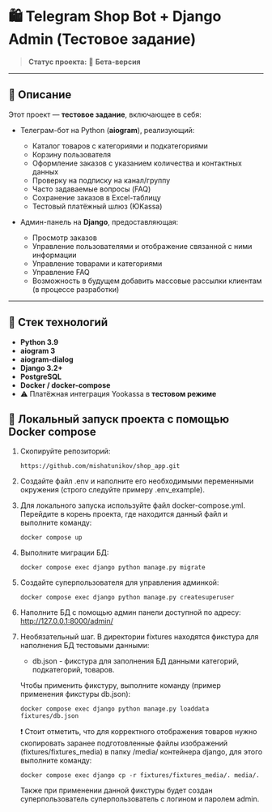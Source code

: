 # 🛍️ Telegram Shop Bot + Django Admin (Тестовое задание)

> **Статус проекта:** 🧪 **Бета-версия**

---

## 📌 Описание

Этот проект — **тестовое задание**, включающее в себя:

- Телеграм-бот на Python (**aiogram**), реализующий:
  - Каталог товаров с категориями и подкатегориями
  - Корзину пользователя
  - Оформление заказов с указанием количества и контактных данных
  - Проверку на подписку на канал/группу
  - Часто задаваемые вопросы (FAQ)
  - Сохранение заказов в Excel-таблицу
  - Тестовый платёжный шлюз (ЮKassa)

- Админ-панель на **Django**, предоставляющая:
  - Просмотр заказов
  - Управление пользователями и отображение связанной с ними информации
  - Управление товарами и категориями
  - Управление FAQ
  - Возможность в будущем добавить массовые рассылки клиентам (в процессе разработки)

---

## 🧱 Стек технологий

- **Python 3.9**
- **aiogram 3** 
- **aiogram-dialog**
- **Django 3.2+**
- **PostgreSQL**
- **Docker / docker-compose**
- ⚠️ Платёжная интеграция Yookassa в **тестовом режиме**


## 🚀 Локальный запуск проекта с помощью Docker compose
1. Скопируйте репозиторий:
    ```
    https://github.com/mishatunikov/shop_app.git
    ```

2. Создайте файл .env и наполните его необходимыми переменными окружения (строго следуйте примеру .env_example).
3. Для локального запуска используйте файл docker-compose.yml. Перейдите в корень проекта, где находится данный файл и выполните команду:
   ```
   docker compose up
   ```
4. Выполните миграции БД:
   ```
   docker compose exec django python manage.py migrate
   ```
5. Создайте суперпользователя для управления админкой:
   ```
   docker compose exec django python manage.py createsuperuser
   ```

6. Наполните БД с помощью админ панели доступной по адресу: http://127.0.0.1:8000/admin/

7. Необязательный шаг. В директории fixtures находятся фикстура для наполнения БД тестовыми данными:
   - db.json - фикстура для заполнения БД данными категорий, подкатегорий, товаров.
   
   Чтобы применить фикстуру, выполните команду (пример применения фикстуры db.json):
   ```
   docker compose exec django python manage.py loaddata fixtures/db.json
   ```
   
   ❗ Стоит отметить, что для корректного отображения товаров нужно скопировать заранее подготовленные файлы изображений (fixtures/fixtures_media)
   в папку /media/ контейнера django, для этого выполните команду:
   ```
   docker compose exec django cp -r fixtures/fixtures_media/. media/.
   ```
   Также при применении данной фикстуры будет создан суперпользователь суперпользователь с логином и паролем admin.


